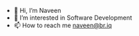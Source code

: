 - 👋 Hi, I’m Naveen
- 👀 I’m interested in Software Development
- 📫 How to reach me naveen@br.iq

<!---
NaveenMurugan04/NaveenMurugan04 is a ✨ special ✨ repository because its `README.md` (this file) appears on your GitHub profile.
You can click the Preview link to take a look at your changes.
--->
